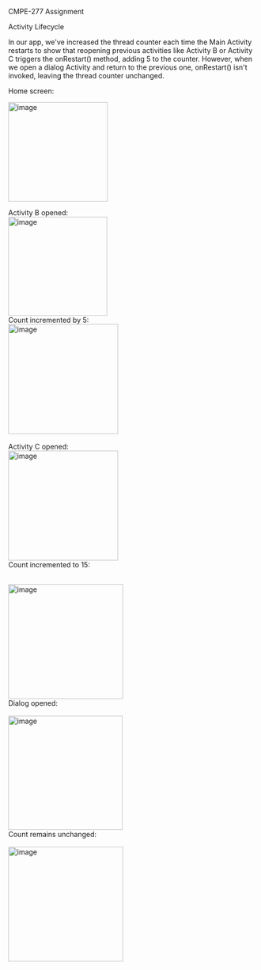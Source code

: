 CMPE-277  Assignment

Activity Lifecycle

In our app, we've increased the thread counter each time the Main Activity restarts to show that reopening previous activities like Activity B or Activity C triggers the onRestart() method, adding 5 to the counter. However, when we open a dialog Activity and return to the previous one, onRestart() isn't invoked, leaving the thread counter unchanged.

Home screen:

<img width="201" alt="image" src="Images/pic1.jpeg">

</br>

Activity B opened:
</br>
<img width="200" alt="image" src="https://github.com/sahithi-kalakonda/activity_lifecycle/blob/main/Images/pic1.jpg?raw=true">
</br>
Count incremented by 5:
</br>
<img width="222" alt="image" src="https://github.com/sahithi-kalakonda/activity_lifecycle/blob/main/Images/pic3.jpg?raw=true">
</br>
</br>
Activity C opened:
</br>
<img width="222" alt="image" src="https://github.com/sahithi-kalakonda/activity_lifecycle/blob/main/Images/pic4.jpg?raw=true">
</br>
Count incremented to 15:
</br>
</br>

<img width="232" alt="image" src="https://github.com/sahithi-kalakonda/activity_lifecycle/blob/main/Images/pic5.jpg?raw=true">

</br>
Dialog opened:
</br>
</br>
<img width="231" alt="image" src="https://github.com/sahithi-kalakonda/activity_lifecycle/blob/main/Images/pic7.jpg?raw=true">
</br>
Count remains unchanged:
</br>
</br>
<img width="232" alt="image" src="https://github.com/sahithi-kalakonda/activity_lifecycle/blob/main/Images/pic5.jpg?raw=true">






